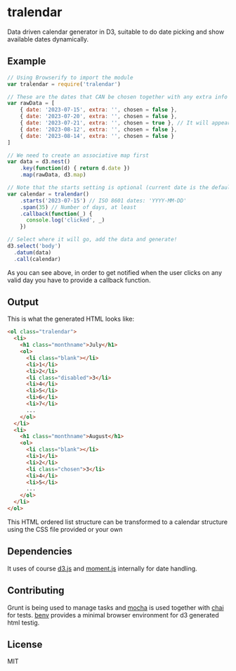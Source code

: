 tralendar
=========

Data driven calendar generator in D3, suitable to do date picking and show available dates dynamically.

## Example
```javascript
// Using Browserify to import the module
var tralendar = require('tralendar')

// These are the dates that CAN be chosen together with any extra info
var rawData = [
    { date: '2023-07-15', extra: '', chosen = false },
    { date: '2023-07-20', extra: '', chosen = false },
    { date: '2023-07-21', extra: '', chosen = true }, // It will appear chosen
    { date: '2023-08-12', extra: '', chosen = false },
    { date: '2023-08-14', extra: '', chosen = false }
]

// We need to create an associative map first
var data = d3.nest()
    .key(function(d) { return d.date })
    .map(rawData, d3.map)

// Note that the starts setting is optional (current date is the default)
var calendar = tralendar()
    .starts('2023-07-15') // ISO 8601 dates: 'YYYY-MM-DD'
    .span(35) // Number of days, at least
    .callback(function(_) {
      console.log('clicked', _)
    })

// Select where it will go, add the data and generate!
d3.select('body')
  .datum(data)
  .call(calendar)
```

As you can see above, in order to get notified when the user clicks on any valid day you have to provide a callback function.


## Output

This is what the generated HTML looks like:

```html
<ol class="tralendar">
  <li>
    <h1 class="monthname">July</h1>
    <ol>
      <li class="blank"></li>
      <li>1</li>
      <li>2</li>
      <li class="disabled">3</li>
      <li>4</li>
      <li>5</li>
      <li>6</li>
      <li>7</li>
      ...
    </ol>
  </li>
  <li>
    <h1 class="monthname">August</h1>
    <ol>
      <li class="blank"></li>
      <li>1</li>
      <li>2</li>
      <li class="chosen">3</li>
      <li>4</li>
      <li>5</li>
      ...
    </ol>
  </li>
</ol>
```

This HTML ordered list structure can be transformed to a calendar structure using the CSS file provided or your own


## Dependencies

It uses of course [d3.js](http://d3js.org/) and [moment.js](http://momentjs.com/) internally for date handling.


## Contributing

Grunt is being used to manage tasks and [mocha](http://visionmedia.github.io/mocha/) is used together with [chai](http://chaijs.com/) for tests. [benv](ttps://github.com/artsy/benv) provides a minimal browser environment for d3 generated html testig.


## License

MIT
